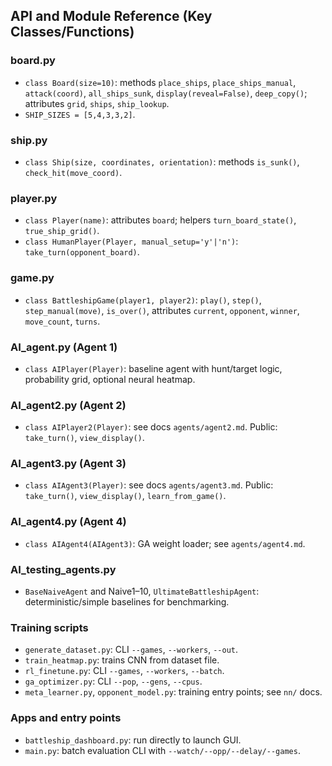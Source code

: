 ## API and Module Reference (Key Classes/Functions)

### board.py
- `class Board(size=10)`: methods `place_ships`, `place_ships_manual`, `attack(coord)`, `all_ships_sunk`, `display(reveal=False)`, `deep_copy()`; attributes `grid`, `ships`, `ship_lookup`.
- `SHIP_SIZES = [5,4,3,3,2]`.

### ship.py
- `class Ship(size, coordinates, orientation)`: methods `is_sunk()`, `check_hit(move_coord)`.

### player.py
- `class Player(name)`: attributes `board`; helpers `turn_board_state()`, `true_ship_grid()`.
- `class HumanPlayer(Player, manual_setup='y'|'n')`: `take_turn(opponent_board)`.

### game.py
- `class BattleshipGame(player1, player2)`: `play()`, `step()`, `step_manual(move)`, `is_over()`, attributes `current`, `opponent`, `winner`, `move_count`, `turns`.

### AI_agent.py (Agent 1)
- `class AIPlayer(Player)`: baseline agent with hunt/target logic, probability grid, optional neural heatmap.

### AI_agent2.py (Agent 2)
- `class AIPlayer2(Player)`: see docs `agents/agent2.md`. Public: `take_turn()`, `view_display()`.

### AI_agent3.py (Agent 3)
- `class AIAgent3(Player)`: see docs `agents/agent3.md`. Public: `take_turn()`, `view_display()`, `learn_from_game()`.

### AI_agent4.py (Agent 4)
- `class AIAgent4(AIAgent3)`: GA weight loader; see `agents/agent4.md`.

### AI_testing_agents.py
- `BaseNaiveAgent` and Naive1–10, `UltimateBattleshipAgent`: deterministic/simple baselines for benchmarking.

### Training scripts
- `generate_dataset.py`: CLI `--games`, `--workers`, `--out`.
- `train_heatmap.py`: trains CNN from dataset file.
- `rl_finetune.py`: CLI `--games`, `--workers`, `--batch`.
- `ga_optimizer.py`: CLI `--pop`, `--gens`, `--cpus`.
- `meta_learner.py`, `opponent_model.py`: training entry points; see `nn/` docs.

### Apps and entry points
- `battleship_dashboard.py`: run directly to launch GUI.
- `main.py`: batch evaluation CLI with `--watch/--opp/--delay/--games`.
